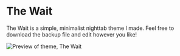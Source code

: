 # The Wait
The Wait is a simple, minimalist nighttab theme I made. Feel free to download the backup file and edit however you like!

![Preview of theme, The Wait](https://github.com/scepterdoescode/the-wait-theme/blob/main/TheWait-themepreview-min.png)
